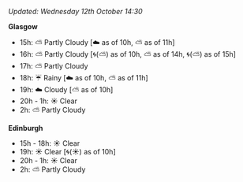 *Updated: Wednesday 12th October 14:30*

**Glasgow**

* 15h: :partly_sunny: Partly Cloudy [:cloud: as of 10h, :partly_sunny: as of 11h]
* 16h: :partly_sunny: Partly Cloudy [:cyclone:(:partly_sunny:) as of 10h, :partly_sunny: as of 14h, :cyclone:(:partly_sunny:) as of 15h]
* 17h: :partly_sunny: Partly Cloudy
* 18h: :umbrella: Rainy [:cloud: as of 10h, :partly_sunny: as of 11h]
* 19h: :cloud: Cloudy [:partly_sunny: as of 10h]
* 20h - 1h: :sunny: Clear
* 2h: :partly_sunny: Partly Cloudy

**Edinburgh**

* 15h - 18h: :sunny: Clear
* 19h: :sunny: Clear [:cyclone:(:sunny:) as of 10h]
* 20h - 1h: :sunny: Clear
* 2h: :partly_sunny: Partly Cloudy
